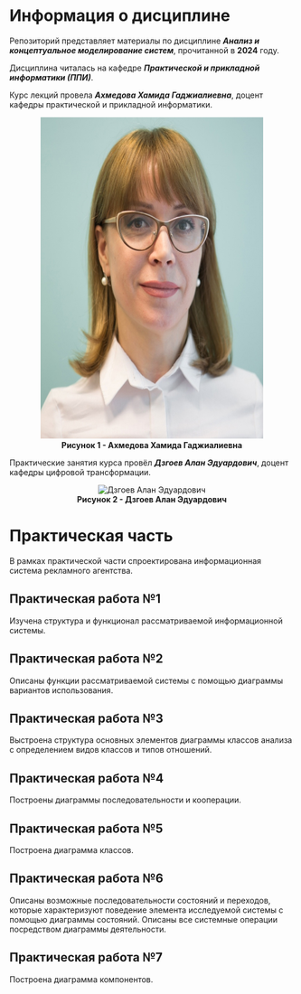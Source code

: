 # Информация о дисциплине

Репозиторий представляет материалы по дисциплине ***Анализ и концептуальное моделирование систем***, прочитанной в **2024** году.

Дисциплина читалась на кафедре ***Практической и прикладной информатики (ППИ)***.

Курс лекций провела
***Ахмедова Хамида Гаджиалиевна***,
доцент кафедры практической и прикладной информатики.
<p align="center">
  <img src="Images/Ахмедова_Хамида_Гаджиалиевна.jpg" alt="Ахмедова Хамида Гаджиалиевна" width="394" height="569">
  <br>
  <strong>Рисунок 1 - Ахмедова Хамида Гаджиалиевна</strong>
</p>

Практические занятия курса провёл
***Дзгоев Алан Эдуардович***,
доцент кафедры цифровой трансформации.
<p align="center">
  <img src="Images/Дзгоев_Алан_Эдуардович.jpg" alt="Дзгоев Алан Эдуардович" width="467" height="569">
  <br>
  <strong>Рисунок 2 - Дзгоев Алан Эдуардович</strong>
</p>

# Практическая часть

В рамках практической части спроектирована информационная система рекламного агентства.

## Практическая работа №1

Изучена структура и функционал рассматриваемой информационной системы.

## Практическая работа №2

Описаны функции рассматриваемой системы с помощью диаграммы вариантов использования.

## Практическая работа №3

Выстроена структура основных элементов диаграммы классов анализа с определением видов классов и типов отношений.

## Практическая работа №4

Построены диаграммы последовательности и кооперации.

## Практическая работа №5

Построена диаграмма классов.

## Практическая работа №6

Описаны возможные последовательности состояний и переходов, которые характеризуют поведение элемента исследуемой системы с помощью диаграммы состояний. Описаны все системные операции посредством диаграммы деятельности.

## Практическая работа №7

Построена диаграмма компонентов.